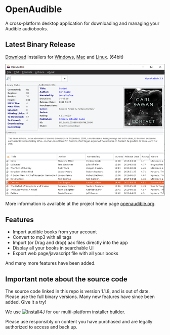 # OpenAudible
A cross-platform desktop application for downloading and managing your Audible audiobooks.

## Latest Binary Release

[Download](https://openaudible.org) installers for [Windows](https://openaudible.org/latest/OpenAudible_win.exe), [Mac](https://openaudible.org/latest/OpenAudible_mac.dmg) and [Linux](https://openaudible.org/latest/OpenAudible_x86_64.AppImage). (64bit)

![Screenshot](screenshot_linux.png)

More information is available at the project home page [openaudible.org](http://openaudible.org).

## Features
- Import audible books from your account
- Convert to mp3 with all tags
- Import (or Drag and drop) aax files directly into the app
- Display all your books in searchable UI
- Export web page/javascript file with all your books

And many more features have been added.

## Important note about the source code
The source code linked in this repo is version 1.1.8, and is out of date. Please use the full binary versions. Many new features have since been added. Give it a try!

We use [![Install4J](https://www.ej-technologies.com/images/product_banners/install4j_small.png)](https://www.ej-technologies.com/products/install4j/overview.html) for our multi-platform installer builder.


Please use responsibly on content you have purchased and are legally authorized to access and back up.
